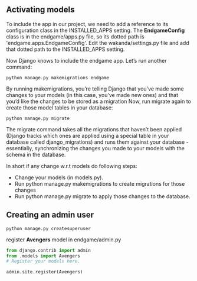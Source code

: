 ## Activating models
To include the app in our project, 
we need to add a reference to its configuration class in the INSTALLED_APPS setting.
The __EndgameConfig__ class is in the endgame/apps.py file, 
so its dotted path is 'endgame.apps.EndgameConfig'.
Edit the wakanda/settings.py file and add that dotted path to the INSTALLED_APPS setting.

Now Django knows to include the endgame app. Let’s run another command:

```commandline
python manage.py makemigrations endgame
```
By running makemigrations, you’re telling Django that you’ve made some changes to your models (in this case, you’ve made new ones) and that you’d like the changes to be stored as a migration
Now, run migrate again to create those model tables in your database:
```commandline
python manage.py migrate
```

The migrate command takes all the migrations that haven’t been applied (Django tracks which ones are applied using a special table in your database called django_migrations) and runs them 
against your database - essentially, synchronizing the changes you made to your models with the schema in the database.

In short if any change w.r.t models do following steps:
- Change your models (in models.py).
- Run python manage.py makemigrations to create migrations for those changes
- Run python manage.py migrate to apply those changes to the database.

## Creating an admin user

```commandline
python manage.py createsuperuser
```
register __Avengers__ model in endgame/admin.py
```python
from django.contrib import admin
from .models import Avengers
# Register your models here.

admin.site.register(Avengers)
```
